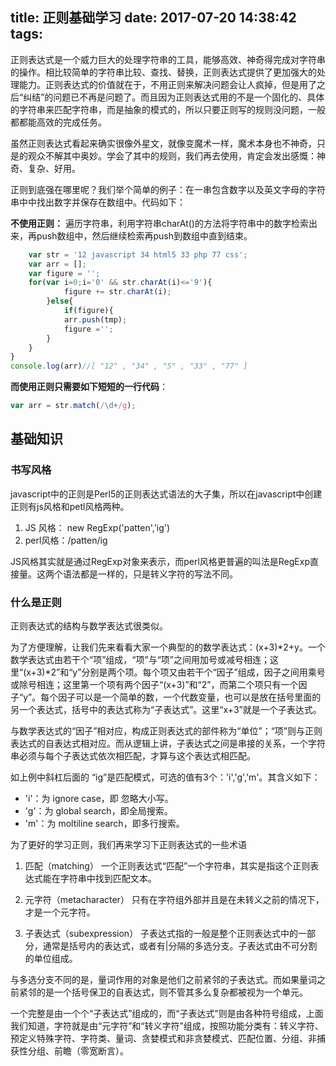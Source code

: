 title: 正则基础学习
date: 2017-07-20 14:38:42
tags:
---


正则表达式是一个威力巨大的处理字符串的工具，能够高效、神奇得完成对字符串的操作。相比较简单的字符串比较、查找、替换，正则表达式提供了更加强大的处理能力。正则表达式的价值就在于，不用正则来解决问题会让人疯掉，但是用了之后“纠结”的问题已不再是问题了。而且因为正则表达式用的不是一个固化的、具体的字符串来匹配字符串，而是抽象的模式的，所以只要正则写的规则没问题，一般都都能高效的完成任务。

虽然正则表达式看起来确实很像外星文，就像变魔术一样，魔术本身也不神奇，只是的观众不解其中奥妙。学会了其中的规则，我们再去使用，肯定会发出感慨：神奇、复杂、好用。
<!--more-->
正则到底强在哪里呢？我们举个简单的例子：在一串包含数字以及英文字母的字符串中中找出数字并保存在数组中。代码如下：

**不使用正则：**
遍历字符串，利用字符串charAt()的方法将字符串中的数字检索出来，再push数组中，然后继续检索再push到数组中直到结束。
````javascript
    var str = '12 javascript 34 html5 33 php 77 css';
    var arr = [];
    var figure = '';
    for(var i=0;i='0' && str.charAt(i)<='9'){
            figure += str.charAt(i);
        }else{
            if(figure){
            arr.push(tmp);
            figure ='';
        }
    }
}
console.log(arr)//[ "12" , "34" , "5" , "33" , "77" ]
````
**而使用正则只需要如下短短的一行代码**：
````javascript
var arr = str.match(/\d+/g);
````

## 基础知识
### 书写风格

javascript中的正则是Perl5的正则表达式语法的大子集，所以在javascript中创建正则有js风格和petl风格两种。

1. JS 风格： new RegExp('patten','ig')
2. perl风格：/patten/ig

JS风格其实就是通过RegExp对象来表示，而perl风格更普遍的叫法是RegExp直接量。这两个语法都是一样的，只是转义字符的写法不同。

### 什么是正则
正则表达式的结构与数学表达式很类似。

为了方便理解，让我们先来看看大家一个典型的的数学表达式：(x+3)*2+y。一个数学表达式由若干个“项”组成，“项”与“项”之间用加号或减号相连；这里“(x+3)*2”和“y”分别是两个项。每个项又由若干个“因子”组成，因子之间用乘号或除号相连；这里第一个项有两个因子“(x+3)”和“2”，而第二个项只有一个因子“y”。每个因子可以是一个简单的数，一个代数变量，也可以是放在括号里面的另一个表达式，括号中的表达式称为“子表达式”。这里“x+3”就是一个子表达式。

与数学表达式的“因子”相对应，构成正则表达式的部件称为“单位”；“项”则与正则表达式的自表达式相对应。而从逻辑上讲，子表达式之间是串接的关系，一个字符串必须与每个子表达式依次相匹配，才算与这个表达式相匹配。

如上例中斜杠后面的 “ig”是匹配模式，可选的值有3个：'i','g','m'。其含义如下：

- 'i'：为 ignore case，即 忽略大小写。
- 'g'：为 global search，即全局搜索。
- 'm'：为 moltiline search，即多行搜索。

为了更好的学习正则，我们再来学习下正则表达式的一些术语

1.  匹配（matching）
    一个正则表达式“匹配”一个字符串，其实是指这个正则表达式能在字符串中找到匹配文本。

2.  元字符（metacharacter）
    只有在字符组外部并且是在未转义之前的情况下，才是一个元字符。

3. 子表达式（subexpression）
    子表达式指的一般是整个正则表达式中的一部分，通常是括号内的表达式，或者有|分隔的多选分支。子表达式由不可分割的单位组成。

与多选分支不同的是，量词作用的对象是他们之前紧邻的子表达式。而如果量词之前紧邻的是一个括号保卫的自表达式，则不管其多么复杂都被视为一个单元。

一个完整是由一个个“子表达式”组成的，而“子表达式”则是由各种符号组成，上面我们知道，字符就是由“元字符”和“转义字符”组成，按照功能分类有：转义字符、预定义特殊字符、字符类、量词、贪婪模式和非贪婪模式、匹配位置、分组、非捕获性分组、前瞻（零宽断言）。

